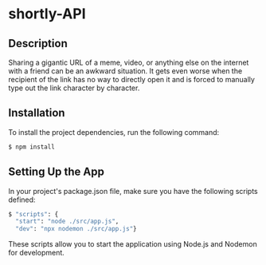 # shortly-API

## Description

Sharing a gigantic URL of a meme, video, or anything else on the internet with a friend can be an awkward situation. It gets even worse when the recipient of the link has no way to directly open it and is forced to manually type out the link character by character.

## Installation

To install the project dependencies, run the following command:

```bash
$ npm install
```

## Setting Up the App

In your project's package.json file, make sure you have the following scripts defined:

```bash
$ "scripts": {
  "start": "node ./src/app.js",
  "dev": "npx nodemon ./src/app.js"}
```

These scripts allow you to start the application using Node.js and Nodemon for development.
